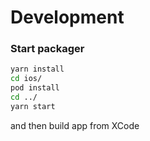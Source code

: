 # Development
### Start packager
```bash
yarn install
cd ios/
pod install
cd ../
yarn start
```
and then build app from XCode
